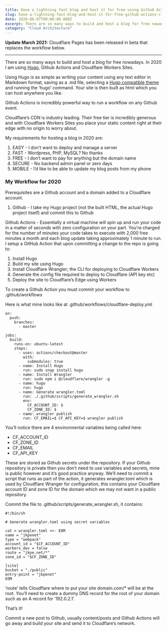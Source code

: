 ```yaml
---
title: Have a lightning fast blog and host it for free using Github Actions and Cloudflare Workers
slug: have-a-lightning-fast-blog-and-host-it-for-free-github-actions-cloudflare-workers
date: 2020-06-07T00:00:00.000Z
excerpt: There are so many ways to build and host a blog for free nowadays. In 2020 I am using Hugo, Github Actions and Cloudflare Workers Sites.
category: "Cloud Architecture" 
---
```


**Update March 2021:** Cloudflare Pages has been released in beta that replaces the workflow below.

---

There are so many ways to build and host a blog for free nowadays. In 2020 I am using [Hugo](https://gohugo.io/), Github Actions and Cloudflare Workers Sites.

Using Hugo is as simple as writing your content using any text editor in Markdown format, saving as a .md file, selecting a [Hugo compatible theme](https://themes.gohugo.io/) and running the ‘hugo’ command. Your site is then built as html which you can host anywhere you like.

Github Actions is incredibly powerful way to run a workflow on any Github event.

Cloudflare’s CDN is industry leading. Their free tier is incredibly generous and with Cloudflare Workers Sites you place your static content right at their edge with no origin to worry about.

My requirements for hosting a blog in 2020 are:

1. EASY - I don’t want to deploy and manage a server
2. FAST - Wordpress, PHP, MySQL? No thanks
3. FREE - I don’t want to pay for anything but the domain name
4. SECURE - No backend admin panel or zero days
5. MOBILE - I’d like to be able to update my blog posts from my phone

### My Workflow for 2020

Prerequisites are a Github account and a domain added to a Cloudflare account.

1. Github - I take my Hugo project (not the built HTML, the actual Hugo project itself) and commit this to Github

Github Actions - Essentially a virtual machine will spin up and run your code in a matter of seconds with zero configuration on your part. You’re charged for the number of minutes your code takes to execute with 2,000 free minutes a month and each blog update taking approximately 1 minute to run. I setup a GitHub Action that upon committing a change to the repo is going to:

1. Install Hugo
2. Build my site using Hugo
3. Install Cloudflare Wrangler; the CLI for deploying to Cloudflare Workers
4. Generate the config file required to deploy to Cloudflare (API key etc)
5. Deploy the site to Cloudflare’s Edge using Workers

To create a Github Action you must commit your workflow to .github/workflows

Here is what mine looks like at .github/workflows/cloudflare-deploy.yml

    on:
      push:
        branches:
          - master
    
    jobs:
      build:
        runs-on: ubuntu-latest
        steps:
          - uses: actions/checkout@master
            with:
              submodules: true
          - name: Install Hugo
            run: sudo snap install hugo
          - name: Install Wrangler
            run: sudo npm i @cloudflare/wrangler -g
          - name: hugo
            run: hugo
          - name: Generate wrangler.toml
            run: ./.github/scripts/generate_wrangler.sh
            env:
              CF_ACCOUNT_ID: $
              CF_ZONE_ID: $
          - name: wrangler publish
            run: CF_EMAIL=$ CF_API_KEY=$ wrangler publish
    

You’ll notice there are 4 environmental variables being called here:

- CF_ACCOUNT_ID
- CF_ZONE_ID
- CF_EMAIL
- CF_API_KEY

These are stored as Github secrets under the repository. If your Github repository is private then you don’t need to use variables and secrets, mine is public however and it’s good practice anyway. We’ll need to commit a script that runs as part of the action, it generates wrangler.toml which is used by Cloudflare Wranger for configuration, this contains your Cloudflare account ID and zone ID for the domain which we may not want in a public repository.

Commit the file to .github/scripts/generate_wrangler.sh, it contains:

    #!/bin/sh
    
    # Generate wrangler.toml using secret variables
    
    cat > wrangler.toml <<- EOM
    name = "jkpenet"
    type = "webpack"
    account_id = "$CF_ACCOUNT_ID"
    workers_dev = false
    route = "jkpe.net/*"
    zone_id = "$CF_ZONE_ID"
    
    [site]
    bucket = "./public"
    entry-point = "jkpenet"
    EOM
    

‘route’ tells Cloudflare where to put your site domain.com/* will be at the root. You’ll need to create a dummy DNS record for the root of your domain such as an A record for ‘192.0.2.1’.

That’s it!

Commit a new post to Github, usually content/posts and Github Actions will go away and build your site and send it to Cloudflare’s network.
